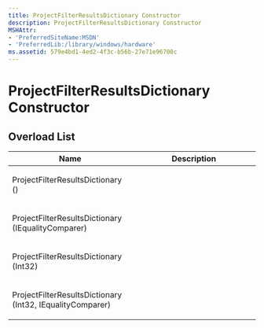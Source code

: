 ```yaml
---
title: ProjectFilterResultsDictionary Constructor
description: ProjectFilterResultsDictionary Constructor
MSHAttr:
- 'PreferredSiteName:MSDN'
- 'PreferredLib:/library/windows/hardware'
ms.assetid: 579e4bd1-4ed2-4f3c-b56b-27e71e96708c
---
```


# ProjectFilterResultsDictionary Constructor


## <span id="Overload_List"></span><span id="overload_list"></span><span id="OVERLOAD_LIST"></span>Overload List


<table>
<colgroup>
<col width="50%" />
<col width="50%" />
</colgroup>
<thead>
<tr class="header">
<th>Name</th>
<th>Description</th>
</tr>
</thead>
<tbody>
<tr class="odd">
<td><p>ProjectFilterResultsDictionary ()</p></td>
<td><p></p></td>
</tr>
<tr class="even">
<td><p>ProjectFilterResultsDictionary (IEqualityComparer)</p></td>
<td><p></p></td>
</tr>
<tr class="odd">
<td><p>ProjectFilterResultsDictionary (Int32)</p></td>
<td><p></p></td>
</tr>
<tr class="even">
<td><p>ProjectFilterResultsDictionary (Int32, IEqualityComparer)</p></td>
<td><p></p></td>
</tr>
</tbody>
</table>

 

 

 






